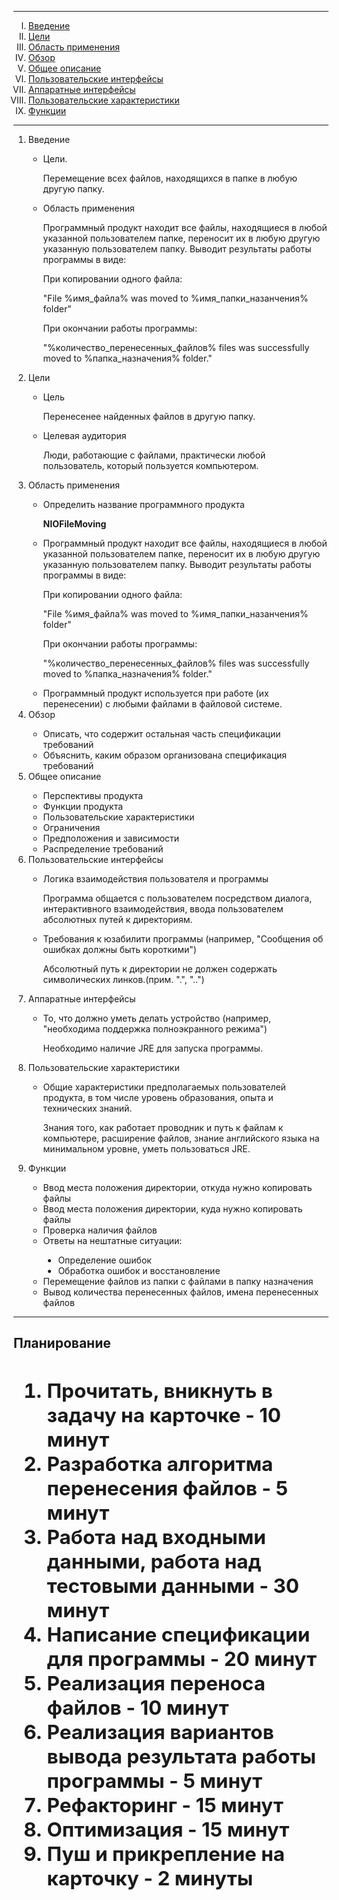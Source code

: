 <body link="blue" vlink="purple">
<hr>
<ol type="I" align="left">

<li><a href="#1link">Введение</a></li>

<li><a href="#2link">Цели</a></li>

<li><a href="#3link">Область применения</a></li>

<li><a href="#4link">Обзор</a></li>

<li><a href="#5link">Общее описание</a></li>

<li><a href="#6link">Пользовательские интерфейсы</a></li>

<li><a href="#7link">Аппаратные интерфейсы</a></li>

<li><a href="#8link">Пользовательские характеристики</a></li>

<li><a href="#9link">Функции</a></li>
</ol>
<hr>

<ol type="1" align="left">

<li><a name="1link">Введение</a></li>
<ul>
<li>
<p>Цели.</p>
<p>Перемещение всех файлов, находящихся в папке в любую другую папку.</p></li>
<li>
<p>Область применения</p>
<p>Программный продукт находит все файлы, находящиеся в любой указанной пользователем папке, переносит их в любую другую указанную пользователем папку.
Выводит результаты работы программы в виде:

При копировании одного файла:

"File %имя_файла% was moved to %имя_папки_назанчения% folder"

При окончании работы программы:

"%количество_перенесенных_файлов% files was successfully moved to %папка_назначения% folder."

</p>
</li>
</ul>
<li><a name="2link">Цели</a></li>
<ul>
<li>
<p>Цель</p>
<p>Перенесенее найденных файлов в другую папку.</p>
</li>
<li>
<p>Целевая аудитория</p>
<p>Люди, работающие с файлами, практически любой пользователь, который пользуется компьютером.</p>
</li>
</ul>

<li><a name="3link">Область применения</a></li>
<ul>
<li>
<p>Определить название программного продукта</p>
<p><b>NIOFileMoving</b></p>
</li>
<li>
<p>Программный продукт находит все файлы, находящиеся в любой указанной пользователем папке, переносит их в любую другую указанную пользователем папку.
Выводит результаты работы программы в виде:

При копировании одного файла:

"File %имя_файла% was moved to %имя_папки_назанчения% folder"

При окончании работы программы:

"%количество_перенесенных_файлов% files was successfully moved to %папка_назначения% folder."

</p>
</li>
<li>Программный продукт используется при работе (их перенесении) с любыми файлами в файловой системе.</li>
</ul>

<li><a name="4link">Обзор</a></li>
<ul>
<li>Описать, что содержит остальная часть спецификации требований</li>
<li>Объяснить, каким образом организована спецификация требований</li>
</ul>

<li><a name="5link">Общее описание</a></li>
<ul>
<li>Перспективы продукта</li>
<li>Функции продукта</li>
<li>Пользовательские характеристики</li>
<li>Ограничения</li>
<li>Предположения и зависимости</li>
<li>Распределение требований</li>
</ul>

<li><a name="6link">Пользовательские интерфейсы</a></li>
<ul>
<li>
<p>Логика взаимодействия пользователя и программы</p>
<p>Программа общается с пользователем посредством диалога, интерактивного взаимодействия, ввода пользователем абсолютных путей к директориям.</p>
</li>
<li>
<p>Требования к юзабилити программы (например, "Сообщения об ошибках должны быть короткими")</p>
<p>Абсолютный путь к директории не должен содержать символических линков.(прим. ".", "..")</p>
</li>
</ul>

<li><a name="7link">Аппаратные интерфейсы</a></li>
<ul>
<li>
<p>То, что должно уметь делать устройство (например, "необходима поддержка полноэкранного режима")</p>
<p>Необходимо наличие JRE для запуска программы.</p>
</li>
</ul>

<li><a name="8link">Пользовательские характеристики</a></li>
<ul>
<li>
<p>Общие характеристики предполагаемых пользователей продукта, в том числе уровень образования, опыта и технических знаний.</p>
<p>Знания того, как работает проводник и путь к файлам к компьютере, расширение файлов, знание английского языка на минимальном уровне, уметь пользоваться JRE. </p>
</li>
</ul>
<li><a name="9link">Функции</a></li>
<ul>
<li>Ввод места положения директории, откуда нужно копировать файлы</li>
<li>Ввод места положения директории, куда нужно копировать файлы</li>
<li>Проверка наличия файлов</li>
<li>Ответы на нештатные ситуации:</li>
<ul style="list-style-type:disc">
<li>Определение ошибок</li>
<li>Обработка ошибок и восстановление</li>
</ul>
<li>Перемещение файлов из папки с файлами в папку назначения</li>
<li>Вывод количества перенесенных файлов, имена перенесенных файлов</li>
</ul>
</ol>
<hr>
<h2><b>Планирование<b><h2>
<ol type="1">
<li>Прочитать, вникнуть в задачу на карточке - 10 минут</li>
<li>Разработка алгоритма перенесения файлов - 5 минут</li>
<li>Работа над входными данными, работа над тестовыми данными - 30 минут</li>
<li>Написание спецификации для программы - 20 минут</li>
<li>Реализация переноса файлов - 10 минут</li>
<li>Реализация вариантов вывода результата работы программы - 5 минут</li>
<li>Рефакторинг - 15 минут</li>
<li>Оптимизация - 15 минут </li>
<li>Пуш и прикрепление на карточку - 2 минуты</li>
</ol>
